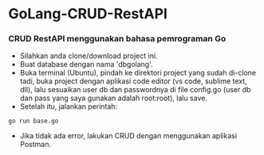 # GoLang-CRUD-RestAPI
### CRUD RestAPI menggunakan bahasa pemrograman Go
- Silahkan anda clone/download project ini.
- Buat database dengan nama 'dbgolang'.
- Buka terminal (Ubuntu), pindah ke direktori project yang sudah di-clone tadi, buka project dengan aplikasi code editor (vs code, sublime text, dll), lalu sesuaikan user db dan passwordnya di file config.go (user db dan pass yang saya gunakan adalah root:root), lalu save.
- Setelah itu, jalankan perintah:
```
go run base.go
```
- Jika tidak ada error, lakukan CRUD dengan menggunakan aplikasi Postman.
